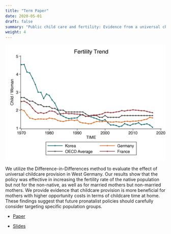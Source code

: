 ```yaml
---
title: "Term Paper"
date: 2020-05-01
draft: false
summary: "Public child care and fertility: Evidence from a universal child care provision in West Germany"
weight: 4
---
```


![fertility_trend](/images/fertility_trend.png)

We utilize the Difference-in-Differences method to evaluate the effect of universal childcare provision in West Germany. Our results show that the policy was effective in increasing the fertility rate of the native population but not for the non-native, as well as for married mothers but non-married mothers. We provide evidence that childcare provision is more beneficial for mothers with higher opportunity costs in terms of childcare time at home. These findings suggest that future pronatalist policies should carefully consider targeting specific population groups.

* [Paper](/pdfs/Empirical_Micro_Paper.pdf) 

* [Slides](/pdfs/Empirical_Micro_Presentation.pdf) 